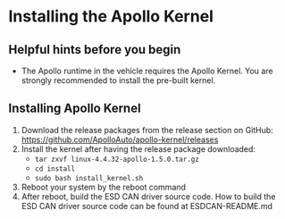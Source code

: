 # Installing the Apollo Kernel
## Helpful hints before you begin
* The Apollo runtime in the vehicle requires the Apollo Kernel. You are strongly recommended to install the pre-built kernel.

## Installing Apollo Kernel

1.  Download the release packages from the release section on GitHub:
https://github.com/ApolloAuto/apollo-kernel/releases
2.  Install the kernel after having the release package downloaded:
    * ```tar zxvf linux-4.4.32-apollo-1.5.0.tar.gz```
    * ```cd install```
    * ```sudo bash install_kernel.sh```
3.  Reboot your system by the reboot command
4.  After reboot, build the ESD CAN driver source code. How to build the ESD CAN driver source code can be found at ESDCAN-README.md

